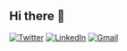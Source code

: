 ## Hi there 👋

[![Twitter](https://img.shields.io/badge/twitter-1DA1F2.svg?style=for-the-badge&logo=twitter&logoColor=ffffff)](https://twitter.com/tiagorlampert) [![LinkedIn](https://img.shields.io/badge/linkedin-%230077B5.svg?style=for-the-badge&logo=linkedin&logoColor=ffffff)](linkedin.com/in/tiagorlampert) [![Gmail](https://img.shields.io/badge/-gmail-c14438?style=for-the-badge&logo=Gmail&logoColor=ffffff)](mailto:tiagorlampert@gmail.com)
